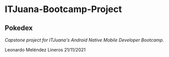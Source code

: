 # ITJuana-Bootcamp-Project
## Pokedex
*Capstone project for ITJuana's Android Native Mobile Developer Bootcamp.*

Leonardo Meléndez Lineros
21/11/2021
